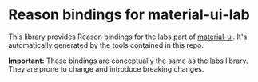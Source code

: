 # Reason bindings for material-ui-lab

This library provides Reason bindings for the labs part of
[material-ui](https://material-ui-next.com/). It's automatically generated by the tools contained in this repo.

**Important:** These bindings are conceptually the same as the labs library. They are prone to change and introduce breaking changes.
